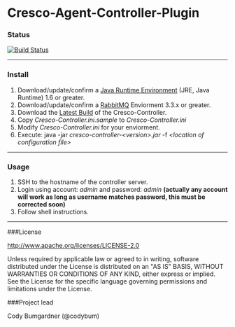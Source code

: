 Cresco-Agent-Controller-Plugin
==============================

### Status
[![Build Status](http://128.163.188.129:9998/buildStatus/icon?job=Cresco-Controller)](http://128.163.188.129:9998/job/Cresco-Controller/)

---
### Install

1. Download/update/confirm a [Java Runtime Environment](http://www.oracle.com/technetwork/java/javase/overview/index.html) (JRE, Java Runtime) 1.6 or greater.
2. Download/update/confirm a [RabbitMQ](http://www.rabbitmq.com) Enviorment 3.3.x or greater.
3. Download the [Latest Build](http://128.163.188.129:9998/job/Cresco-Controller/lastSuccessfulBuild/com.researchworx$cresco-controller/) of the Cresco-Controller. 
4. Copy _Cresco-Controller.ini.sample_ to _Cresco-Controller.ini_
5. Modify _Cresco-Controller.ini_ for your enviorment.
6. Execute: java -jar  _cresco-controller-\<version\>.jar_ -f _\<location of configuration file\>_

---

### Usage

1. SSH to the hostname of the controller server.
2. Login using account: _admin_ and password: _admin_ **(actually any account will work as long as username matches password, this must be corrected soon)**
3. Follow shell instructions.

---

###License

http://www.apache.org/licenses/LICENSE-2.0

Unless required by applicable law or agreed to in writing, software distributed under the License is distributed on an "AS IS" BASIS, WITHOUT WARRANTIES OR CONDITIONS OF ANY KIND, either express or implied. See the License for the specific language governing permissions and limitations under the License.

###Project lead

Cody Bumgardner (@codybum)
